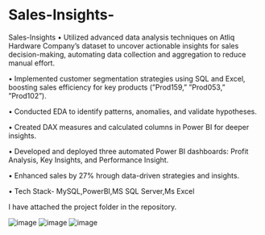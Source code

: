 # Sales-Insights-
Sales-Insights
• Utilized advanced data analysis techniques on Atliq Hardware Company’s dataset to uncover actionable insights for sales decision-making, automating data collection and aggregation to reduce manual effort.

• Implemented customer segmentation strategies using SQL and Excel, boosting sales efficiency for key products (”Prod159,” ”Prod053,” ”Prod102”).

• Conducted EDA to identify patterns, anomalies, and validate hypotheses.

• Created DAX measures and calculated columns in Power BI for deeper insights.

• Developed and deployed three automated Power BI dashboards: Profit Analysis, Key Insights, and Performance Insight.

• Enhanced sales by 27% hrough data-driven strategies and insights.

• Tech Stack- MySQL,PowerBI,MS SQL Server,Ms Excel

I have attached the project folder in the repository. 

![image](https://github.com/user-attachments/assets/9715cc70-0f84-478b-ade3-2610dd28f550)
![image](https://github.com/user-attachments/assets/52a2ee26-4600-4b2c-9291-cc8d72c7e826)
![image](https://github.com/user-attachments/assets/c7bfa2b3-1426-48dd-9e0a-4f9f37552b27)
